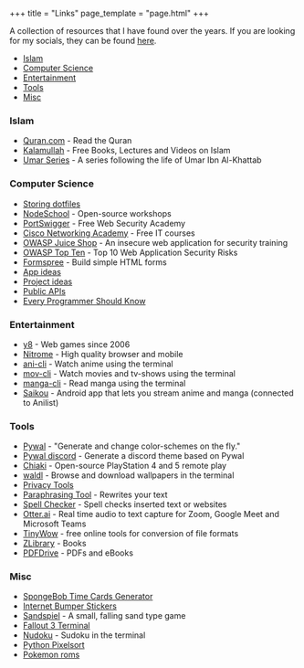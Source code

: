+++
title = "Links"
page_template = "page.html"
+++

A collection of resources that I have found over the years. If you are looking for my socials, they can be found [here](/socials).

- [Islam](#islam)
- [Computer Science](#computer-science)
- [Entertainment](#entertainment)
- [Tools](#tools)
- [Misc](#misc)

### Islam
- [Quran.com](https://quran.com/) - Read the Quran
- [Kalamullah](https://kalamullah.com/) - Free Books, Lectures and Videos on Islam
- [Umar Series](https://www.islamicity.org/9106) - A series following the life of Umar Ibn Al-Khattab

### Computer Science
- [Storing dotfiles](https://www.atlassian.com/git/tutorials/dotfiles)
- [NodeSchool](https://nodeschool.io/) - Open-source workshops
- [PortSwigger](https://portswigger.net/web-security/all-labs) - Free Web Security Academy
- [Cisco Networking Academy](https://www.netacad.com/courses/all-courses) - Free IT courses
- [OWASP Juice Shop](https://github.com/juice-shop/juice-shop) - An insecure web application for security training
- [OWASP Top Ten](https://owasp.org/www-project-top-ten/) - Top 10 Web Application Security Risks
- [Formspree](https://formspree.io/) - Build simple HTML forms
- [App ideas](https://github.com/florinpop17/app-ideas)
- [Project ideas](https://github.com/karan/Projects)
- [Public APIs](https://github.com/public-apis/public-apis)
- [Every Programmer Should Know](https://github.com/mtdvio/every-programmer-should-know)

### Entertainment
- [y8](https://www.y8.com/) - Web games since 2006
- [Nitrome](https://www.nitrome.com/) - High quality browser and mobile
- [ani-cli](https://github.com/pystardust/ani-cli) - Watch anime using the terminal
- [mov-cli](https://github.com/mov-cli/mov-cli) - Watch movies and tv-shows using the terminal
- [manga-cli](https://github.com/7USTIN/manga-cli) - Read manga using the terminal
- [Saikou](https://github.com/saikou-app/saikou) - Android app that lets you stream anime and manga (connected to Anilist)

### Tools
- [Pywal](https://github.com/dylanaraps/pywal) - "Generate and change color-schemes on the fly."
- [Pywal discord](https://github.com/FilipLitwora/pywal-discord) - Generate a discord theme based on Pywal
- [Chiaki](https://git.sr.ht/~thestr4ng3r/chiaki) - Open-source PlayStation 4 and 5 remote play
- [waldl](https://github.com/pystardust/waldl) - Browse and download wallpapers in the terminal
- [Privacy Tools](https://www.privacytools.io/)
- [Paraphrasing Tool](https://quillbot.com/) - Rewrites your text
- [Spell Checker](https://www.websiteplanet.com/webtools/spell-checker/) - Spell checks inserted text or websites
- [Otter.ai](https://otter.ai/) - Real time audio to text capture for Zoom, Google Meet and Microsoft Teams
- [TinyWow](https://tinywow.com/) - free online tools for conversion of file formats
- [ZLibrary](https://b-ok.global/) - Books
- [PDFDrive](https://www.pdfdrive.com/) - PDFs and eBooks

### Misc
- [SpongeBob Time Cards Generator](https://spongebob.gavinr.com/)
- [Internet Bumper Stickers](https://www.internetbumperstickers.com/)
- [Sandspiel](https://sandspiel.club/) - A small, falling sand type game
- [Fallout 3 Terminal](https://github.com/fohtla/Fallout3Terminal)
- [Nudoku](https://github.com/jubalh/nudoku) - Sudoku in the terminal
- [Python Pixelsort](https://github.com/satyarth/pixelsort)
- [Pokemon roms](https://www.reddit.com/r/Roms/comments/7hxzro/some_pokemon_roms/)